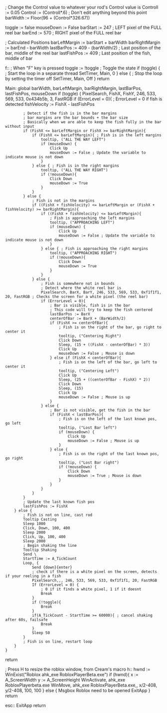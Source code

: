 ; Change the Control value to whatever your rod's Control value is 
Controll := 0.05
Control := (Controll*.6)
; Don't edit anything beyond this point
barWidth := Floor(96 + (Control*326.67))

toggle := false
mouseDown := False
barStart := 247 ; LEFT pixel of the FULL reel bar
barEnd := 570 ; RIGHT pixel of the FULL reel bar

; Calculated Positions
barLeftMargin := barStart + barWidth
barRightMargin := barEnd - barWidth
lastBarPos := 409 - (barWidth/2) ; Last position of the bar, middle of the reel bar
lastFishPos := 409 ; Last position of the fish, middle of bar

f::  ; When "F" key is pressed
    toggle := !toggle  ; Toggle the state
    if (toggle) {
        ; Start the loop in a separate thread
        SetTimer, Main, 0
    } else {
        ; Stop the loop by setting the timer off
        SetTimer, Main, Off
    }
return

Main:
    global barWidth, barLeftMargin, barRightMargin, lastBarPos, lastFishPos, mouseDown
    if (toggle) {
        PixelSearch, FishX, FishY, 246, 533, 569, 533, 0x434b5b, 3, FastRGB
        if (ErrorLevel = 0){ ; ErrorLevel = 0 if fish is detected
            fishVelocity := FishX - lastFishPos

            ; Detect if the fish is in the bar margins
            ; bar margins are the bar bounds + the bar size
            ; Basically when we are able to keep the fish fully in the bar without input
            if (FishX <= barLeftMargin or FishX >= barRightMargin){
                if (FishX <= barLeftMargin){ ; Fish is in the left margins
                    tooltip, ("ALL THE WAY LEFT")
                    if (mouseDown) {
                        Click Up 
                        mouseDown := False ; Update the variable to indicate mouse is not down
                    }
                } else { ; Fish is in the right margins
                    tooltip, ("ALL THE WAY RIGHT")
                    if (!mouseDown){ 
                        Click Down
                        mouseDown := True
                    }
                }
            } else { 
                ; Fish is not in the margins
                if ((FishX + fishVelocity) <= barLeftMargin or (FishX + fishVelocity) >= barRightMargin){
                    if ((FishX + fishVelocity) <= barLeftMargin){
                        ; Fish is approaching the left margins
                        tooltip, ("APPROACHING LEFT")
                        if (mouseDown) {
                            Click Up 
                            mouseDown := False ; Update the variable to indicate mouse is not down
                        }
                    } else { ; Fish is approaching the right margins
                        tooltip, ("APPROACHING RIGHT")
                        if (!mouseDown){ 
                            Click Down
                            mouseDown := True
                        }
                    }
                } else {
                    ; Fish is somewhere not in bounds
                    ; Detect where the white reel bar is
                    PixelSearch, BarX, BarY, 246, 533, 569, 533, 0xf1f1f1, 20, FastRGB ; Checks the screen for a white pixel (the reel bar)
                    if (ErrorLevel = 0){
                        ; Bar is visible, fish is in the bar
                        ; This code will try to keep the fish centered
                        lastBarPos := BarX
                        centerOfBar := BarX + (BarWidth/2)
                        if (FishX >= centerOfBar){ 
                            ; Fish is on the right of the bar, go right to center it
                            tooltip, ("Centering Right")
                            Click Down
                            Sleep, (15 + ((FishX - centerOfBar) * 3))
                            Click Up
                            mouseDown := False ; Mouse is down
                        } else if (FishX < centerOfBar){ 
                            ; Fish is on the left of the bar, go left to center it
                            tooltip, ("Centering Left")
                            Click Up
                            Sleep, (25 + ((centerOfBar - FishX) * 2))
                            Click Down
                            Sleep, (15)
                            Click Up
                            mouseDown := False ; Mouse is up
                        }
                    } else {
                        ; Bar is not visible, get the fish in the bar
                        if (FishX < lastBarPos){ 
                            ; Fish is on the left of the last known pos, go left
                            tooltip, ("Lost Bar left")
                            if (mouseDown) {
                                Click Up
                                mouseDown := False ; Mouse is up
                            }
                        } else { 
                            ; Fish is on the right of the last known pos, go right
                            tooltip, ("Lost Bar right")
                            if (!mouseDown) {
                                Click Down
                                mouseDown := True ; Mouse is down
                            }
                        }
                    }
                }
            }
            ; Update the last known fish pos
            lastFishPos := FishX
        } else {
            ; Fish is not on line, cast rod
            Tooltip Casting
            Sleep 1000
            Click, Down, 100, 400
            Sleep 2000
            Click, Up, 100, 400
            Sleep 2000
            ; Begin shaking the line
            Tooltip Shaking
            Send \
            StartTime := A_TickCount
            Loop, {
                Send {down}{enter}
                ; check if there is a white pixel on the screen, detects if your reeling in a fish
                PixelSearch,,, 246, 533, 569, 533, 0xf1f1f1, 20, FastRGB 
                If (ErrorLevel = 0) { 
                    ; 0 if it finds a white pixel, 1 if it doesnt
                    Break
                }
                if (!toggle){
                    Break
                }
                if(A_TickCount - StartTime >= 60000){ ; cancel shaking after 60s, failsafe
                    Break  
                }
                Sleep 50
            }
            ; Fish is on line, restart loop
        }
    }
return

; Press H to resize the roblox window, from Cream's macro
h::
    hwnd := WinExist("Roblox ahk_exe RobloxPlayerBeta.exe")
    if (hwnd){
        x := A_ScreenWidth
        y := A_ScreenHeight
        WinActivate, ahk_exe RobloxPlayerbeta.exe
        WinMove, ahk_exe RobloxPlayerBeta.exe,, x/2-408, y/2-408, 100, 100
    } else {
        Msgbox Roblox need to be opened
        ExitApp
    }
return


esc::
    ExitApp
return
